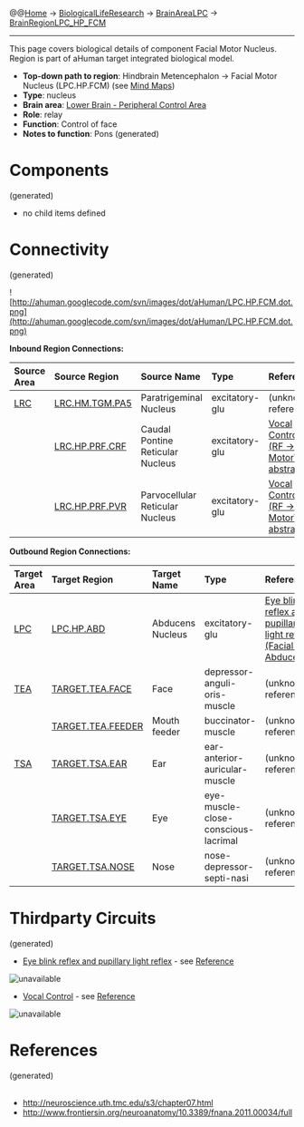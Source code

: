 @@[Home](Home.md) -> [BiologicalLifeResearch](BiologicalLifeResearch.md) -> [BrainAreaLPC](BrainAreaLPC.md) -> [BrainRegionLPC\_HP\_FCM](BrainRegionLPC_HP_FCM.md)

---


This page covers biological details of component Facial Motor Nucleus.
Region is part of aHuman target integrated biological model.

  * **Top-down path to region**: Hindbrain Metencephalon -> Facial Motor Nucleus (LPC.HP.FCM) (see [Mind Maps](OverallMindMaps.md))
  * **Type**: nucleus
  * **Brain area**: [Lower Brain - Peripheral Control Area](BrainAreaLPC.md)
  * **Role**: relay
  * **Function**: Control of face
  * **Notes to function**: Pons
(generated)
# Components #
(generated)


  * no child items defined

# Connectivity #
(generated)


![http://ahuman.googlecode.com/svn/images/dot/aHuman/LPC.HP.FCM.dot.png](http://ahuman.googlecode.com/svn/images/dot/aHuman/LPC.HP.FCM.dot.png)

**Inbound Region Connections:**

| **Source Area** | **Source Region** | **Source Name** | **Type** | **Reference** |
|:----------------|:------------------|:----------------|:---------|:--------------|
| [LRC](BrainAreaLRC.md) | [LRC.HM.TGM.PA5](BrainRegionLRC_HM_TGM_PA5.md) | Paratrigeminal Nucleus | excitatory-glu | (unknown reference) |
|                 | [LRC.HP.PRF.CRF](BrainRegionLRC_HP_PRF_CRF.md) | Caudal Pontine Reticular Nucleus | excitatory-glu | [Vocal Control (RF -> MotorVII, abstract)](http://www.frontiersin.org/neuroanatomy/10.3389/fnana.2011.00034/full) |
|                 | [LRC.HP.PRF.PVR](BrainRegionLRC_HP_PRF_PVR.md) | Parvocellular Reticular Nucleus | excitatory-glu | [Vocal Control (RF -> MotorVII, abstract)](http://www.frontiersin.org/neuroanatomy/10.3389/fnana.2011.00034/full) |

**Outbound Region Connections:**

| **Target Area** | **Target Region** | **Target Name** | **Type** | **Reference** |
|:----------------|:------------------|:----------------|:---------|:--------------|
| [LPC](BrainAreaLPC.md) | [LPC.HP.ABD](BrainRegionLPC_HP_ABD.md) | Abducens Nucleus | excitatory-glu | [Eye blink reflex and pupillary light reflex (Facial -> Abducens)](http://neuroscience.uth.tmc.edu/s3/chapter07.html) |
| [TEA](BrainAreaTEA.md) | [TARGET.TEA.FACE](BrainRegionTARGET_TEA_FACE.md) | Face            | depressor-anguli-oris-muscle | (unknown reference) |
|                 | [TARGET.TEA.FEEDER](BrainRegionTARGET_TEA_FEEDER.md) | Mouth feeder    | buccinator-muscle | (unknown reference) |
| [TSA](BrainAreaTSA.md) | [TARGET.TSA.EAR](BrainRegionTARGET_TSA_EAR.md) | Ear             | ear-anterior-auricular-muscle | (unknown reference) |
|                 | [TARGET.TSA.EYE](BrainRegionTARGET_TSA_EYE.md) | Eye             | eye-muscle-close-conscious-lacrimal | (unknown reference) |
|                 | [TARGET.TSA.NOSE](BrainRegionTARGET_TSA_NOSE.md) | Nose            | nose-depressor-septi-nasi | (unknown reference) |

# Thirdparty Circuits #
(generated)

  * [Eye blink reflex and pupillary light reflex](http://ahuman.googlecode.com/svn/images/wiki/research/biomodel/oculomotor.jpg) - see [Reference](http://neuroscience.uth.tmc.edu/s3/chapter07.html)

<img src='http://ahuman.googlecode.com/svn/images/wiki/research/biomodel/oculomotor.jpg' alt='unavailable'>

<ul><li><a href='http://c431376.r76.cf2.rackcdn.com/10053/fnana-05-00034-r1/image_m/fnana-05-00034-g002.jpg'>Vocal Control</a> - see <a href='http://www.frontiersin.org/neuroanatomy/10.3389/fnana.2011.00034/full'>Reference</a></li></ul>

<img src='http://c431376.r76.cf2.rackcdn.com/10053/fnana-05-00034-r1/image_m/fnana-05-00034-g002.jpg' alt='unavailable'>


<h1>References</h1>
(generated)<br>
<br>
<ul><li><a href='http://neuroscience.uth.tmc.edu/s3/chapter07.html'>http://neuroscience.uth.tmc.edu/s3/chapter07.html</a>
</li><li><a href='http://www.frontiersin.org/neuroanatomy/10.3389/fnana.2011.00034/full'>http://www.frontiersin.org/neuroanatomy/10.3389/fnana.2011.00034/full</a></li></ul>
